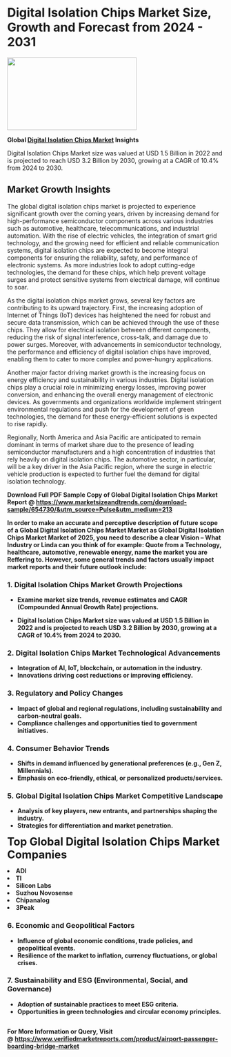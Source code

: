 <H1>Digital Isolation Chips Market Size, Growth and Forecast from 2024 - 2031</H1><img class="aligncenter size-medium wp-image-584254" src="https://thirdeyenews.in/wp-content/uploads/2024/09/Global-Market-Research-300x168.jpeg" alt="" width="300" height="168" /><p><strong>Global&nbsp;<a href="https://www.marketsizeandtrends.com/download-sample/654730/&amp;utm_source=Pulse&amp;utm_medium=213">Digital Isolation Chips Market</a> Insights</strong></p><p>Digital Isolation Chips Market size was valued at USD 1.5 Billion in 2022 and is projected to reach USD 3.2 Billion by 2030, growing at a CAGR of 10.4% from 2024 to 2030.</p><p><h2>Market Growth Insights</h2> <p>The global digital isolation chips market is projected to experience significant growth over the coming years, driven by increasing demand for high-performance semiconductor components across various industries such as automotive, healthcare, telecommunications, and industrial automation. With the rise of electric vehicles, the integration of smart grid technology, and the growing need for efficient and reliable communication systems, digital isolation chips are expected to become integral components for ensuring the reliability, safety, and performance of electronic systems. As more industries look to adopt cutting-edge technologies, the demand for these chips, which help prevent voltage surges and protect sensitive systems from electrical damage, will continue to soar.</p> <p><strong></strong></p> <p>As the digital isolation chips market grows, several key factors are contributing to its upward trajectory. First, the increasing adoption of Internet of Things (IoT) devices has heightened the need for robust and secure data transmission, which can be achieved through the use of these chips. They allow for electrical isolation between different components, reducing the risk of signal interference, cross-talk, and damage due to power surges. Moreover, with advancements in semiconductor technology, the performance and efficiency of digital isolation chips have improved, enabling them to cater to more complex and power-hungry applications.</p> <p>Another major factor driving market growth is the increasing focus on energy efficiency and sustainability in various industries. Digital isolation chips play a crucial role in minimizing energy losses, improving power conversion, and enhancing the overall energy management of electronic devices. As governments and organizations worldwide implement stringent environmental regulations and push for the development of green technologies, the demand for these energy-efficient solutions is expected to rise rapidly.</p> <p>Regionally, North America and Asia Pacific are anticipated to remain dominant in terms of market share due to the presence of leading semiconductor manufacturers and a high concentration of industries that rely heavily on digital isolation chips. The automotive sector, in particular, will be a key driver in the Asia Pacific region, where the surge in electric vehicle production is expected to further fuel the demand for digital isolation technology.</p> <p><strong></p><p><span class=""><strong>Download Full PDF Sample Copy of Global Digital Isolation Chips Market Report</strong> @ <a href="https://www.marketsizeandtrends.com/download-sample/654730/&amp;utm_source=Pulse&amp;utm_medium=213" target="_blank">https://www.marketsizeandtrends.com/download-sample/654730/&amp;utm_source=Pulse&amp;utm_medium=213</a></span></p><p>In order to make an accurate and perceptive description of future scope of a Global&nbsp;Digital Isolation Chips Market Market as Global&nbsp;Digital Isolation Chips Market Market of 2025, you need to describe a clear Vision &ndash; What Industry or Linda can you think of for example: Quote from a Technology, healthcare, automotive, renewable energy, name the market you are Reffering to. However, some general trends and factors usually impact market reports and their future outlook include:</p><h3>1.&nbsp;<strong>Digital Isolation Chips Market Growth Projections</strong></h3><ul><li>Examine market size trends, revenue estimates and CAGR (Compounded Annual Growth Rate) projections.</li><li><p>Digital Isolation Chips Market size was valued at USD 1.5 Billion in 2022 and is projected to reach USD 3.2 Billion by 2030, growing at a CAGR of 10.4% from 2024 to 2030.</p></li></ul><h3>2.&nbsp;<strong>Digital Isolation Chips Market Technological Advancements</strong></h3><ul><li>Integration of AI, IoT, blockchain, or automation in the industry.</li><li>Innovations driving cost reductions or improving efficiency.</li></ul><h3>3.&nbsp;<strong>Regulatory and Policy Changes</strong></h3><ul><li>Impact of global and regional regulations, including sustainability and carbon-neutral goals.</li><li>Compliance challenges and opportunities tied to government initiatives.</li></ul><h3>4.&nbsp;<strong>Consumer Behavior Trends</strong></h3><ul><li>Shifts in demand influenced by generational preferences (e.g., Gen Z, Millennials).</li><li>Emphasis on eco-friendly, ethical, or personalized products/services.</li></ul><h3>5.&nbsp;<strong>Global Digital Isolation Chips Market Competitive Landscape</strong></h3><ul><li>Analysis of key players, new entrants, and partnerships shaping the industry.</li><li>Strategies for differentiation and market penetration.</li></ul><p data-pm-slice="1 1 []"><span style="color: inherit; font-family: inherit; font-size: 25px;">Top Global Digital Isolation Chips Market Companies</span></p><div class="" data-test-id=""><p><li>ADI</li><li> TI</li><li> Silicon Labs</li><li> Suzhou Novosense</li><li> Chipanalog</li><li> 3Peak</li></p></div><h3>6.&nbsp;<strong>Economic and Geopolitical Factors</strong></h3><ul><li>Influence of global economic conditions, trade policies, and geopolitical events.</li><li>Resilience of the market to inflation, currency fluctuations, or global crises.</li></ul><h3>7.&nbsp;<strong>Sustainability and ESG (Environmental, Social, and Governance)</strong></h3><ul><li>Adoption of sustainable practices to meet ESG criteria.</li><li>Opportunities in green technologies and circular economy principles.</li></ul><h2><strong style="font-size: 14px;">For More Information or Query, Visit @&nbsp;</strong><a style="background-color: #ffffff; font-size: 14px;" href="https://www.marketsizeandtrends.com/report/digital-isolation-chips-market/" target="_blank">https://www.verifiedmarketreports.com/product/airport-passenger-boarding-bridge-market</a></h2>
